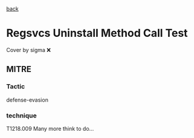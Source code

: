 [back](../index.md)
# Regsvcs Uninstall Method Call Test
Cover by sigma :x: 
## MITRE
### Tactic
defense-evasion
### technique
T1218.009
Many more think to do...